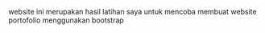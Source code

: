 website ini merupakan hasil latihan saya untuk mencoba membuat website portofolio menggunakan bootstrap
